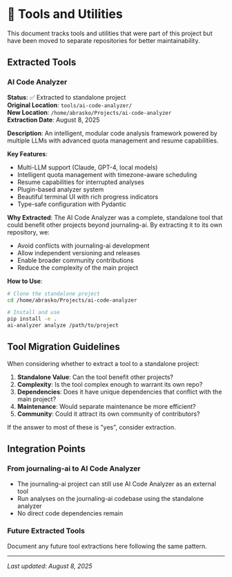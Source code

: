 # 🔧 Tools and Utilities

This document tracks tools and utilities that were part of this project but have been moved to separate repositories for better maintainability.

## Extracted Tools

### AI Code Analyzer

**Status**: ✅ Extracted to standalone project  
**Original Location**: `tools/ai-code-analyzer/`  
**New Location**: `/home/abrasko/Projects/ai-code-analyzer`  
**Extraction Date**: August 8, 2025

**Description**: 
An intelligent, modular code analysis framework powered by multiple LLMs with advanced quota management and resume capabilities.

**Key Features**:
- Multi-LLM support (Claude, GPT-4, local models)
- Intelligent quota management with timezone-aware scheduling
- Resume capabilities for interrupted analyses
- Plugin-based analyzer system
- Beautiful terminal UI with rich progress indicators
- Type-safe configuration with Pydantic

**Why Extracted**:
The AI Code Analyzer was a complete, standalone tool that could benefit other projects beyond journaling-ai. By extracting it to its own repository, we:
- Avoid conflicts with journaling-ai development
- Allow independent versioning and releases
- Enable broader community contributions
- Reduce the complexity of the main project

**How to Use**:
```bash
# Clone the standalone project
cd /home/abrasko/Projects/ai-code-analyzer

# Install and use
pip install -e .
ai-analyzer analyze /path/to/project
```

## Tool Migration Guidelines

When considering whether to extract a tool to a standalone project:

1. **Standalone Value**: Can the tool benefit other projects?
2. **Complexity**: Is the tool complex enough to warrant its own repo?
3. **Dependencies**: Does it have unique dependencies that conflict with the main project?
4. **Maintenance**: Would separate maintenance be more efficient?
5. **Community**: Could it attract its own community of contributors?

If the answer to most of these is "yes", consider extraction.

## Integration Points

### From journaling-ai to AI Code Analyzer
- The journaling-ai project can still use AI Code Analyzer as an external tool
- Run analyses on the journaling-ai codebase using the standalone analyzer
- No direct code dependencies remain

### Future Extracted Tools
Document any future tool extractions here following the same pattern.

---

*Last updated: August 8, 2025*
